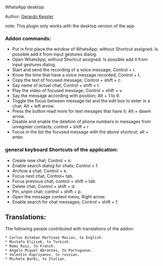 WhatsApp desktop:

Author: [Gerardo Kessler](http://gera.ar)  

note: This plugin only works with the desktop version of the app

### Addon commands:

* Put in first place the window of WhatsApp; without Shortcut assigned. Is possible add it from input gestures dialog.
* Open WhatsApp; without Shortcut assigned. Is possible add it from input gestures dialog.
* Start and send the recording of a voice message; Control + r.
* Know the time that have a voice message recorded; Control + t.
* Copy the text of focused message; Control + shift + c.
* Say name of actual chat; Control + shift + t.
* Play the video of focused message; Control + shift + v.
* Say the message according with position; Alt + 1 to 9.
* Toggle the focus between message list and the edit box to enter in a chat; Alt + left arrow.
* Press the button read more for text mesages that have it; Alt + dawm arrow.
* Disable and enable the deletion of phone numbers in messages from unregister contacts; control + shift + r
* Focus in the list the focused message with the above shortcut; alt + enter.

### general keyboard Shortcuts of the application:

* Create new chat; Control + n.
* Enable search dialog for chats; Control + f.
* Archive a chat; Control + e.
* Focus next chat; Control+ tab.
* Focus previous chat; control + shift + tab.
* Delete chat; Control + shift + d.
* Pin, unpin chat; control + shift + p.
* Open the message context menu, Right arrow.
* Enable search for chat messages; Control + shift + f.

## Translations:

The following people contributed with translations of the addon:
	
	* Carlos Esteban Martinez Macias, to English.
	* Mustafa Elçiçek, to Turkish.
	* Remi Ruiz, to French.
	* Angelo Miguel Abrantes, to Portuguese.
	* Valentin Kupriyanov, to russian.
	* Michele Barbi, to Italian.

